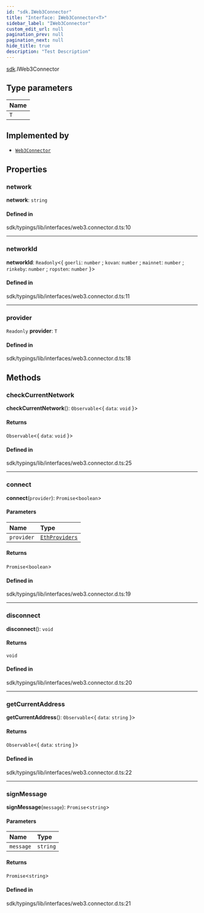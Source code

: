 ```yaml
---
id: "sdk.IWeb3Connector"
title: "Interface: IWeb3Connector<T>"
sidebar_label: "IWeb3Connector"
custom_edit_url: null
pagination_prev: null
pagination_next: null
hide_title: true
description: "Test Description"
---
```


[sdk](../namespaces/sdk.md).IWeb3Connector

## Type parameters

| Name |
| :------ |
| `T` |

## Implemented by

- [`Web3Connector`](../classes/sdk.Web3Connector.md)

## Properties

### network

 **network**: `string`

#### Defined in

sdk/typings/lib/interfaces/web3.connector.d.ts:10

___

### networkId

 **networkId**: `Readonly`<{ `goerli`: `number` ; `kovan`: `number` ; `mainnet`: `number` ; `rinkeby`: `number` ; `ropsten`: `number`  }\>

#### Defined in

sdk/typings/lib/interfaces/web3.connector.d.ts:11

___

### provider

 `Readonly` **provider**: `T`

#### Defined in

sdk/typings/lib/interfaces/web3.connector.d.ts:18

## Methods

### checkCurrentNetwork

**checkCurrentNetwork**(): `Observable`<{ `data`: `void`  }\>

#### Returns

`Observable`<{ `data`: `void`  }\>

#### Defined in

sdk/typings/lib/interfaces/web3.connector.d.ts:25

___

### connect

**connect**(`provider`): `Promise`<`boolean`\>

#### Parameters

| Name | Type |
| :------ | :------ |
| `provider` | [`EthProviders`](../enums/sdk.EthProviders.md) |

#### Returns

`Promise`<`boolean`\>

#### Defined in

sdk/typings/lib/interfaces/web3.connector.d.ts:19

___

### disconnect

**disconnect**(): `void`

#### Returns

`void`

#### Defined in

sdk/typings/lib/interfaces/web3.connector.d.ts:20

___

### getCurrentAddress

**getCurrentAddress**(): `Observable`<{ `data`: `string`  }\>

#### Returns

`Observable`<{ `data`: `string`  }\>

#### Defined in

sdk/typings/lib/interfaces/web3.connector.d.ts:22

___

### signMessage

**signMessage**(`message`): `Promise`<`string`\>

#### Parameters

| Name | Type |
| :------ | :------ |
| `message` | `string` |

#### Returns

`Promise`<`string`\>

#### Defined in

sdk/typings/lib/interfaces/web3.connector.d.ts:21
